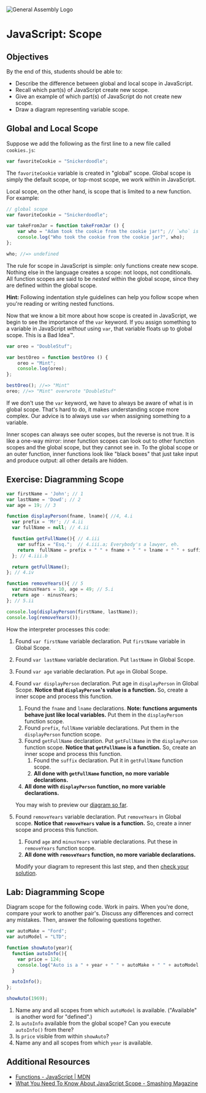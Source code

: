 ![General Assembly Logo](http://i.imgur.com/ke8USTq.png)

# JavaScript: Scope

## Objectives

By the end of this, students should be able to:

- Describe the difference between global and local scope in JavaScript.
- Recall which part(s) of JavaScript create new scope.
- Give an example of which part(s) of JavaScript do not create new scope.
- Draw a diagram representing variable scope.

## Global and Local Scope

Suppose we add the following as the first line to a new file called `cookies.js`:

```js
var favoriteCookie = "Snickerdoodle";
```

The `favoriteCookie` variable is created in "global" scope. Global scope is simply the default scope, or top-most scope, we work within in JavaScript.

Local scope, on the other hand, is scope that is limited to a new function. For example:

```js
// global scope
var favoriteCookie = "Snickerdoodle";

var takeFromJar = function takeFromJar () {
    var who = "Adam took the cookie from the cookie jar!"; // `who` is defined in the local scope (the function scope)
    console.log("Who took the cookie from the cookie jar?", who);
};

who; //=> undefined
```

The rule for scope in JavaScript is simple: only functions create new scope. Nothing else in the language creates a scope: not loops, not conditionals. All function scopes are said to be *nested* within the global scope, since they are defined within the global scope.

**Hint:** Following indentation style guidelines can help you follow scope when you're reading or writing nested functions.

Now that we know a bit more about how scope is created in JavaScript, we begin to see the importance of the `var` keyword. If you assign something to a variable in JavaScript *without* using `var`, that variable floats up to global scope. This is a Bad Idea™.

```js
var oreo = "DoubleStuf";

var bestOreo = function bestOreo () {
    oreo = "Mint";
    console.log(oreo);
};

bestOreo(); //=> "Mint"
oreo; //=> "Mint" overwrote "DoubleStuf"
```

If we don't use the `var` keyword, we have to always be aware of what is in global scope. That's hard to do, it makes understanding scope more complex. Our advice is to always use `var` when assigning something to a variable.

Inner scopes can always see outer scopes, but the reverse is not true. It is like a one-way mirror: inner function scopes can look out to other function scopes and the global scope, but they cannot see in. To the global scope or an outer function, inner functions look like "black boxes" that just take input and produce output: all other details are hidden.

## Exercise: Diagramming Scope

```javascript
var firstName = 'John'; // 1
var lastName = 'Dowd'; // 2
var age = 19; // 3

function displayPerson(fname, lname){ //4, 4.i
  var prefix = 'Mr'; // 4.ii
  var fullName = null; // 4.ii

  function getFullName(){ // 4.iii
    var suffix = "Esq.";  // 4.iii.a; Everybody's a lawyer, eh.
    return  fullName = prefix + " " + fname + " " + lname + " " + suffix;
  }; // 4.iii.b

  return getFullName();
}; // 4.iv

function removeYears(){ // 5
  var minusYears = 10, age = 49; // 5.i
  return age - minusYears;
}; // 5.ii

console.log(displayPerson(firstName, lastName));
console.log(removeYears());

```

How the interpreter processes this code:

1. Found `var firstName` variable declaration. Put `firstName` variable in Global Scope.
1. Found `var lastName` variable declaration. Put `lastName` in Global Scope.
1. Found `var age` variable declaration. Put `age` in Global Scope.
1. Found `var displayPerson` declaration. Put age in `displayPerson` in Global Scope. **Notice that `displayPerson`'s value is a function.** So, create a inner scope and process this function.
    1. Found the `fname` and `lname` declarations. **Note: functions arguments behave just like local variables.** Put them in the `displayPerson` function scope.
    1. Found `prefix`, `fullName` variable declarations. Put them in the `displayPerson` function scope.
    1. Found `getFullName` declaration. Put `getFullName` in the `displayPerson` function scope. **Notice that `getFullName` is a function.** So, create an inner scope and  process this function.
        1. Found the `suffix` declaration. Put it in `getFullName` function scope.
        1. **All done with `getFullName` function, no more variable declarations.**
    1. **All done with `displayPerson` function, no more variable declarations.**

    You may wish to preview our [diagram so far](dist/scope.txt).

1. Found `removeYears` variable declaration. Put `removeYears` in Global scope. **Notice that `removeYears` value is a function.** So, create a inner scope and process this function.
    1. Found `age` and `minusYears` variable declarations. Put these in `removeYears` function scope.
    1. **All done with `removeYears` function, no more variable declarations.**

    Modify your diagram to represent this last step, and then [check your solution](dist/scope2.txt).


## Lab: Diagramming Scope

Diagram scope for the following code. Work in pairs. When you're done, compare your work to another pair's. Discuss any differences and correct any mistakes. Then, answer the following questions together.

```javascript
var autoMake = "Ford";
var autoModel = "LTD";

function showAuto(year){
  function autoInfo(){
    var price = 124;
    console.log("Auto is a " + year + " " + autoMake + " " + autoModel + ", it's price is " + price + "$");
  }

  autoInfo();
};

showAuto(1969);
```

1. Name any and all scopes from which `autoModel` is available. ("Available" is another word for "defined".)
1. Is `autoInfo` available from the global scope? Can you execute `autoInfo()` from there?
1. Is `price` visible from within `showAuto`?
1. Name any and all scopes from which `year` is available.

## Additional Resources

- [Functions - JavaScript | MDN](https://developer.mozilla.org/en-US/docs/Web/JavaScript/Reference/Functions)
- [What You Need To Know About JavaScript Scope - Smashing Magazine](http://www.smashingmagazine.com/2009/08/01/what-you-need-to-know-about-javascript-scope/)

